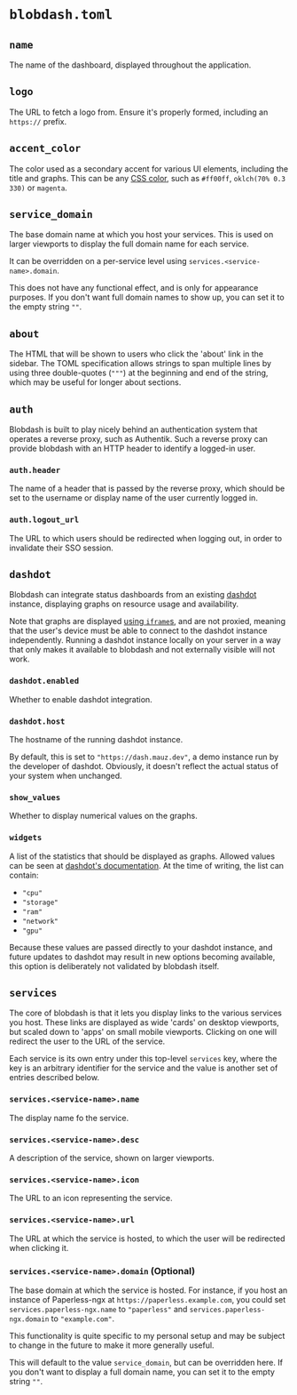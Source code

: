 # `blobdash.toml`

## `name`
The name of the dashboard, displayed throughout the application.

## `logo`
The URL to fetch a logo from. Ensure it's properly formed, including an `https://` prefix.

## `accent_color`
The color used as a secondary accent for various UI elements, including the title and graphs. This can be any [CSS color](https://developer.mozilla.org/en-US/docs/Web/CSS/color_value), such as `#ff00ff`, `oklch(70% 0.3 330)` or `magenta`. 

## `service_domain`
The base domain name at which you host your services. This is used on larger viewports to display the full domain name for each service.

It can be overridden on a per-service level using `services.<service-name>.domain`.

This does not have any functional effect, and is only for appearance purposes. If you don't want full domain names to show up, you can set it to the empty string `""`.

## `about`
The HTML that will be shown to users who click the 'about' link in the sidebar. The TOML specification allows strings to span multiple lines by using three double-quotes (`"""`) at the beginning and end of the string, which may be useful for longer about sections.

## `auth`
Blobdash is built to play nicely behind an authentication system that operates a reverse proxy, such as Authentik. Such a reverse proxy can provide blobdash with an HTTP header to identify a logged-in user.

### `auth.header`
The name of a header that is passed by the reverse proxy, which should be set to the username or display name of the user currently logged in.

### `auth.logout_url`
The URL to which users should be redirected when logging out, in order to invalidate their SSO session.

## `dashdot`
Blobdash can integrate status dashboards from an existing [dashdot](https://getdashdot.com/) instance, displaying graphs on resource usage and availability.

Note that graphs are displayed [using `iframe`s](https://getdashdot.com/docs/integration/widgets), and are not proxied, meaning that the user's device must be able to connect to the dashdot instance independently. Running a dashdot instance locally on your server in a way that only makes it available to blobdash and not externally visible will not work.

### `dashdot.enabled`
Whether to enable dashdot integration.

### `dashdot.host`
The hostname of the running dashdot instance. 

By default, this is set to `"https://dash.mauz.dev"`, a demo instance run by the developer of dashdot. Obviously, it doesn't reflect the actual status of your system when unchanged.

### `show_values`
Whether to display numerical values on the graphs.

### `widgets`
A list of the statistics that should be displayed as graphs. Allowed values can be seen at [dashdot's documentation](https://getdashdot.com/docs/integration/widgets#graph). At the time of writing, the list can contain:
- `"cpu"`
- `"storage"`
- `"ram"`
- `"network"`
- `"gpu"`

Because these values are passed directly to your dashdot instance, and future updates to dashdot may result in new options becoming available, this option is deliberately not validated by blobdash itself.

## `services`
The core of blobdash is that it lets you display links to the various services you host. These links are displayed as wide 'cards' on desktop viewports, but scaled down to 'apps' on small mobile viewports. Clicking on one will redirect the user to the URL of the service.

Each service is its own entry under this top-level `services` key, where the key is an arbitrary identifier for the service and the value is another set of entries described below.

### `services.<service-name>.name`
The display name fo the service. 

### `services.<service-name>.desc`
A description of the service, shown on larger viewports.

### `services.<service-name>.icon`
The URL to an icon representing the service.

### `services.<service-name>.url`
The URL at which the service is hosted, to which the user will be redirected when clicking it.

### `services.<service-name>.domain` **(Optional)**

The base domain at which the service is hosted. For instance, if you host an instance of Paperless-ngx at `https://paperless.example.com`, you could set `services.paperless-ngx.name` to `"paperless"` and `services.paperless-ngx.domain` to `"example.com"`. 

This functionality is quite specific to my personal setup and may be subject to change in the future to make it more generally useful.

This will default to the value `service_domain`, but can be overridden here. If you don't want to display a full domain name, you can set it to the empty string `""`.
